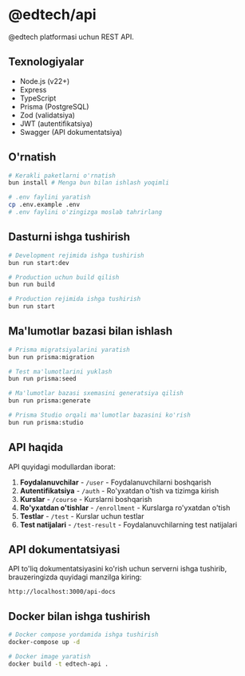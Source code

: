 # @edtech/api

@edtech platformasi uchun REST API.

## Texnologiyalar

- Node.js (v22+)
- Express
- TypeScript
- Prisma (PostgreSQL)
- Zod (validatsiya)
- JWT (autentifikatsiya)
- Swagger (API dokumentatsiya)

## O'rnatish

```bash
# Kerakli paketlarni o'rnatish
bun install # Menga bun bilan ishlash yoqimli

# .env faylini yaratish
cp .env.example .env
# .env faylini o'zingizga moslab tahrirlang
```

## Dasturni ishga tushirish

```bash
# Development rejimida ishga tushirish
bun run start:dev

# Production uchun build qilish
bun run build

# Production rejimida ishga tushirish
bun run start
```

## Ma'lumotlar bazasi bilan ishlash

```bash
# Prisma migratsiyalarini yaratish
bun run prisma:migration

# Test ma'lumotlarini yuklash
bun run prisma:seed

# Ma'lumotlar bazasi sxemasini generatsiya qilish
bun run prisma:generate

# Prisma Studio orqali ma'lumotlar bazasini ko'rish
bun run prisma:studio
```

## API haqida

API quyidagi modullardan iborat:

1. **Foydalanuvchilar** - `/user` - Foydalanuvchilarni boshqarish
2. **Autentifikatsiya** - `/auth` - Ro'yxatdan o'tish va tizimga kirish
3. **Kurslar** - `/course` - Kurslarni boshqarish
4. **Ro'yxatdan o'tishlar** - `/enrollment` - Kurslarga ro'yxatdan o'tish
5. **Testlar** - `/test` - Kurslar uchun testlar
6. **Test natijalari** - `/test-result` - Foydalanuvchilarning test natijalari

## API dokumentatsiyasi

API to'liq dokumentatsiyasini ko'rish uchun serverni ishga tushirib, brauzeringizda quyidagi manzilga kiring:

```
http://localhost:3000/api-docs
```

## Docker bilan ishga tushirish

```bash
# Docker compose yordamida ishga tushirish
docker-compose up -d

# Docker image yaratish
docker build -t edtech-api .
```
